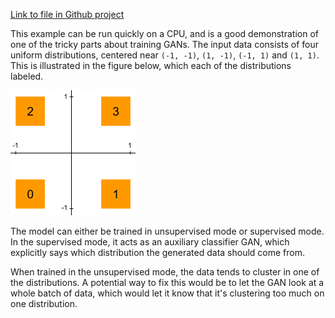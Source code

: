 [Link to file in Github project](https://github.com/codekansas/gandlf/blob/master/examples/xor.py)

This example can be run quickly on a CPU, and is a good demonstration of one of the tricky parts about training GANs. The input data consists of four uniform distributions, centered near `(-1, -1)`, `(1, -1)`, `(-1, 1)` and `(1, 1)`. This is illustrated in the figure below, which each of the distributions labeled.

![XOR Data](../resources/xor_data.png)

The model can either be trained in unsupervised mode or supervised mode. In the supervised mode, it acts as an auxiliary classifier GAN, which explicitly says which distribution the generated data should come from.

When trained in the unsupervised mode, the data tends to cluster in one of the distributions. A potential way to fix this would be to let the GAN look at a whole batch of data, which would let it know that it's clustering too much on one distribution.

